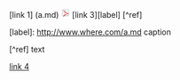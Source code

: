 [link 1] (a.md) [![image 1](a.png)](b.md) [link 3][label] [^ref]

[label]: http://www.where.com/a.md caption

[^ref] text

[1]: a.md

[link 4](#label)
